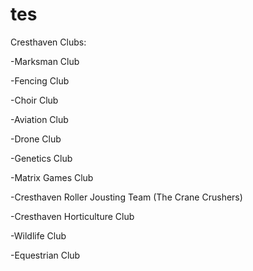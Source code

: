 # tes
Cresthaven Clubs:

-Marksman Club

-Fencing Club

-Choir Club

-Aviation Club

-Drone Club

-Genetics Club

-Matrix Games Club

-Cresthaven Roller Jousting Team (The Crane Crushers)

-Cresthaven Horticulture Club

-Wildlife Club

-Equestrian Club
